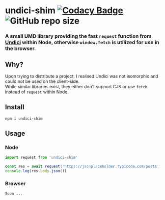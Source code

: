 # undici-shim [![Codacy Badge](https://app.codacy.com/project/badge/Grade/22c825427e0a47cb80fffdc59b1684fd)](https://app.codacy.com/gh/Owen3H/undici-shim/dashboard?utm_source=gh&utm_medium=referral&utm_content=&utm_campaign=Badge_grade) ![GitHub repo size](https://img.shields.io/github/repo-size/Owen3H/undici-shim)

### A small UMD library providing the fast `request` function from [Undici](https://github.com/nodejs/undici) within Node, otherwise `window.fetch` is utilized for use in the browser.

## Why?
Upon trying to distribute a project, I realised Undici was not isomorphic and could not be used on the client-side.<br>
While similar libraries exist, they either don't support CJS or use `fetch` instead of `request` within Node.

## Install
```npm i undici-shim```

## Usage

### Node
```js
import request from 'undici-shim'

const res = await request('https://jsonplaceholder.typicode.com/posts')
console.log(res.body.json())
```

### Browser
```html
Soon ...
```